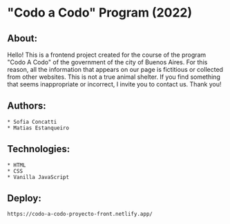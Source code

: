 # "Codo a Codo" Program (2022)

## About:
Hello! This is a frontend project created for the course of the program "Codo A Codo" of the government of the city of Buenos Aires. For this reason, all the information that appears on our page is fictitious or collected from other websites. This is not a true animal shelter. If you find something that seems inappropriate or incorrect, I invite you to contact us. Thank you!

## Authors:
    * Sofia Concatti
    * Matias Estanqueiro

## Technologies:
    * HTML
    * CSS
    * Vanilla JavaScript
    
## Deploy:
    https://codo-a-codo-proyecto-front.netlify.app/
